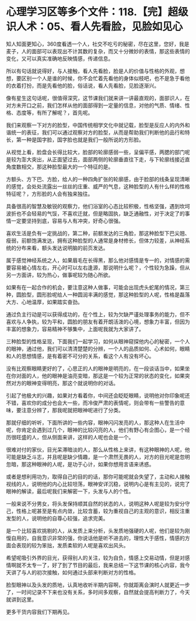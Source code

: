 # 心理学习区等多个文件：118.【完】超级识人术：05、看人先看脸，见脸如见心

知人知面更知心，360度看透一个人，社交不吃亏的秘密，尽在这里，您好，我是麦子，人的面部可以表现出不计其数的复杂，而又十分微妙的表情，那这些表情的变化，又可以真实准确地反映情感，传递信息。

所以有句话就说得好，与人接触，看人先看脸，脸是人的价值与性格的外观，想想，要区别一个人是谁的时候，你不会忙着先看他的身体似枝吧，也不是急于看他的衣着打扮，而是先看他的脸，俗话说，看人先看脸，见脸逐渐兴。

像有星生这句话呢，很值得深究，这节课我们就来讲一讲最直观的，面部识人，在对方未开口之前，我们怎样从他的面部得到一定量的信息，对他的气质、情绪、性格、态度等，有所了解呢？，首先呢。

我们来观察一下对方的脸型，中国传统相学文化中就记载，脸型是反应人的内外和谐统一的表征，我们可以通过观察对方的脸型，从而是帮助我们判断他的品行和特长，第一种是国字脸，国字脸也就是我们一般所说的方形脸。

从视觉上看，脸盘会长得比较大，脸部的轮廓感弱一些，呈偏平感，两腮的部门呢是较为澎大突出，从正面望过去，面部两侧的轮廓垂直往下走，与下轮廓线接近直角度数相交，那这种脸型最大的一个特征的是。

方额头、方下巴、方脸，给人的一种四角扩张的轮廓感，由于脸部的线条呈现清晰的感觉，会处处流露出一丝丝的庄重、威严的气息，这种脸型的人有什么样的性格特征呢？，方形脸的人会有独来独往。

具备很高的智慧及敏锐的观察力，他们浴室的心态比较积极，性格坚强，遇到坎坷波折也不会轻易的气馁，不喜欢迁就，但是略固执，缺乏通融性，对于决定了的事情一定要坚持到底，容易与人有冲突，好奇心很强。

喜欢生活是负有一定挑战的，第二种，前额发达的三角脸，那这种脸型下巴尖翘、瘦弱，前额饱满发达，拥有这种脸型的人通常是身材修长，但体力较差，从神经系统的分布来看，额头发达说明脑的前页发达。

属于感觉神经系统之人，如果眉毛在长得黑，那么他对感情是专一的，对情感的需要容易被心情左右，开心时可以左右逢源，那说明什么呢？，个性较为急躁，但从另一方面讲，较为热心，做事呢较为随心所欲。

如果有在一起合作的机会，要注意这种人做事，可能会出现虎头蛇尾的情况，第三种，圆脸型，圆形脸呢给人一种圆润丰满的感觉，那这种脸型的人呢，性格是磊落大方、心地温厚，如果踏实奋劲。

通过负主行动是可以获得成功的，在个性上，较为欠缺严谨处理事务的能力，但不喜欢与人争执，较为平和，圆脸的朋友有着开朗活泼的心境，想象力丰富，但因为丰富的想象力，容易精神不够集中，上面呢我就为大家讲了。

三种脸型的性格呈现，下面我们一起学习，如何从眼神窥探他内心的秘密，一个人的眼神，通过他，我们可以清清楚楚的分辨，一个人的品质如何、心术如何，眼睛和人的思想情感，是有着密不可分的关系，看这个人有没有坏心。

没有比观察眼睛更好的了，心思正的人的眼神是明亮的，在一段谈话当中，如果坐在你对面的人，他的眼神是油亮变暗，那这是一个较为正常的状态的变化，如果突然对方的眼神变得明亮，那这个就说明你的对话。

引起了他极大的兴趣，如果对方看着你，中间还会眨眨眼睛，说明他对你印象呢还不错，喜欢你的成分也会大一些，而冷俊严肃的表情呢，则会带有一些警告的意味，要注意分辨了，那我呢就把眼神呢进行了分类。

那就仔细的听听，下面所讲的一些内容，眼神闪闪发亮的人，那这种人在生活中呢，你肯定会遇到过几个，眼神的比较闪亮的人，他们有野心有企图心，是一个经历很旺盛的人，但从侧面来讲，这样的人呢也会是一个。

很难对付的家伙，目光呆滞暗淡的人，那么从性格上来讲，有这种眼神的人呢，他可能是缺乏斗志，并且呢是缺少情趣，是一个肃然无畏的人，对方的目光呢是忽明忽暗，那这种眼神的人呢，是功于心计，如果你想用言语来诱惑。

或者是想利用功为，取得自己的目的的话，那你可能呢就会失望了，主动和人接触视线的人，说明他的内心比较坦荡，眼神安详沉稳，说明内心是有主见的，说完了眼神的解读，最后呢我们来解密一下，头发与人的个性。

一般来说不分男女，将头发保持顺其自然的状态的人，说明这种人呢是较为安分守己，性格上呢甚至是有点内敛，比较含蓄，较为重视自己的主观的意识，相反注重发型的人，说明他的自尊心较强，追求完美。

是一个比较喜欢挑剔的人，从发质上来分析，头发质地强硬的人呢，他们是较为刚愎自用的，自我意识非常的强，你说话他是听不进去的，理性大于感性，情感的方面会表现的较为笨拙，发质柔软的人呢是喜欢出风头。

希望呢吸引外界的目光，获得别人的关注，较为自负，情感上交易动情，但是对感情啊就不太专一了，好了到了节目的最后，我来总结一下这节课的核心内容，我今天讲了与人的初次接触，如何通过头部来判断对方的性格。

脸型眼神以及头发的质地，认真地收听半期内容啊，你就距离会演时人就更近一步了，一时间记录不下来也没有关系，多时间多观察，自然就会提高判断力了，今天就讲到这里。

更多干货内容我们下期再见。